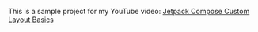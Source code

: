 This is a sample project for my YouTube video: [Jetpack Compose Custom Layout Basics](https://youtu.be/WxU2Ind7ETM)
